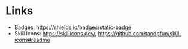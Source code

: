 # Links
- Badges: https://shields.io/badges/static-badge
- Skill Icons: https://skillicons.dev/, https://github.com/tandpfun/skill-icons#readme

